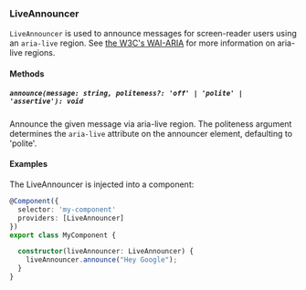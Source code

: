 ### LiveAnnouncer
`LiveAnnouncer` is used to announce messages for screen-reader users using an `aria-live` region.
See [the W3C's WAI-ARIA](https://www.w3.org/TR/wai-aria/states_and_properties#aria-live)
for more information on aria-live regions.

#### Methods

##### `announce(message: string, politeness?: 'off' | 'polite' | 'assertive'): void`
Announce the given message via aria-live region. The politeness argument determines the
`aria-live` attribute on the announcer element, defaulting to 'polite'.

#### Examples
The LiveAnnouncer is injected into a component:
```ts
@Component({
  selector: 'my-component'
  providers: [LiveAnnouncer]
})
export class MyComponent {

  constructor(liveAnnouncer: LiveAnnouncer) {
    liveAnnouncer.announce("Hey Google");
  }
}
```
